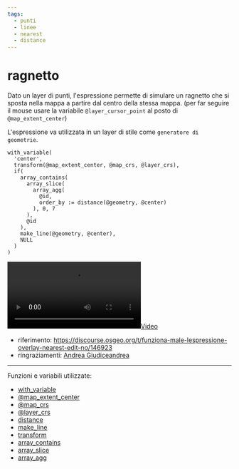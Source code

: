 ```yaml
---
tags:
  - punti
  - linee
  - nearest
  - distance
---
```


# ragnetto

Dato un layer di punti, l'espressione permette di simulare un ragnetto che si sposta nella mappa a partire dal centro della stessa mappa. (per far seguire il mouse usare la variabile `@layer_cursor_point` al posto di `@map_extent_center`)

L'espressione va utilizzata in un layer di stile come `generatore di geometrie`.

```
with_variable(
  'center',
  transform(@map_extent_center, @map_crs, @layer_crs),
  if(
    array_contains(
      array_slice(
        array_agg(
          @id,
          order_by := distance(@geometry, @center)
        ), 0, 7
      ),
      @id
    ),
    make_line(@geometry, @center),
    NULL
  )
)
```

[![](../img/esempi/ragnetto/ragnetto.mp4)](../img/esempi/ragnetto/ragnetto.mp4)

- riferimento: <https://discourse.osgeo.org/t/funziona-male-lespressione-overlay-nearest-edit-no/146923>
- ringraziamenti: [Andrea Giudiceandrea](https://github.com/agiudiceandrea)

---

Funzioni e variabili utilizzate:

* [with_variable](../gr_funzioni/generale/generale_unico#with_variable)
* [@map_extent_center](../gr_funzioni/variabili/parent.md)
* [@map_crs](../gr_funzioni/variabili/parent.md)
* [@layer_crs](../gr_funzioni/variabili/parent.md)
* [distance](../gr_funzioni/geometria/geometria_unico#distance)
* [make_line](../gr_funzioni/geometria/geometria_unico#make_line)
* [transform](../gr_funzioni/geometria/geometria_unico#transform)
* [array_contains](../gr_funzioni/array/array_unico#array_contains)
* [array_slice](../gr_funzioni/array/array_unico#array_slice)
* [array_agg](../ggr_funzioni/array/array_unico#array_agg)
